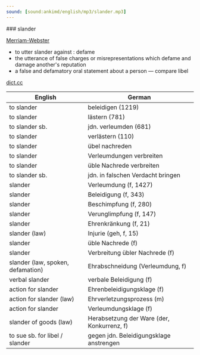 ```yaml
---
sound: [sound:ankimd/english/mp3/slander.mp3]
---
```


\### slander

[Merriam-Webster](https://www.merriam-webster.com/dictionary/slander)

- to utter slander against : defame
- the utterance of false charges or misrepresentations which defame and damage another's reputation
- a false and defamatory oral statement about a person — compare libel

[dict.cc](https://www.dict.cc/slander)

| English        | German       |
| -------------- | ------------ |
| to slander | beleidigen (1219) |
| to slander | lästern (781) |
| to slander sb. | jdn. verleumden (681) |
| to slander | verlästern (110) |
| to slander | übel nachreden |
| to slander | Verleumdungen verbreiten |
| to slander | üble Nachrede verbreiten |
| to slander sb. | jdn. in falschen Verdacht bringen |
| slander | Verleumdung (f, 1427) |
| slander | Beleidigung (f, 343) |
| slander | Beschimpfung (f, 280) |
| slander | Verunglimpfung (f, 147) |
| slander | Ehrenkränkung (f, 21) |
| slander (law) | Injurie (geh, f, 15) |
| slander | üble Nachrede (f) |
| slander | Verbreitung übler Nachrede (f) |
| slander (law, spoken, defamation) | Ehrabschneidung (Verleumdung, f) |
| verbal slander | verbale Beleidigung (f) |
| action for slander | Ehrenbeleidigungsklage (f) |
| action for slander (law) | Ehrverletzungsprozess (m) |
| action for slander | Verleumdungsklage (f) |
| slander of goods (law) | Herabsetzung der Ware (der, Konkurrenz, f) |
| to sue sb. for libel / slander | gegen jdn. Beleidigungsklage anstrengen |
